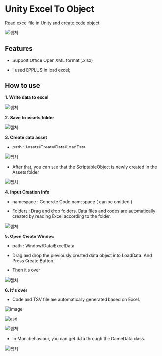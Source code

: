 Unity Excel To Object
=======
Read excel file in Unity and create code object

![캡처](https://user-images.githubusercontent.com/32008212/120331760-12b72500-c329-11eb-8357-c55dd0a9b1ba.PNG)

Features
-------------
- Support Office Open XML format (.xlsx)

- I used EPPLUS in load excel;

How to use
-------------

**1. Write data to excel**

![캡처](https://user-images.githubusercontent.com/32008212/120332492-c3bdbf80-c329-11eb-9ea0-3fb7422a30e2.PNG)

**2. Save to assets folder**

![캡처](https://user-images.githubusercontent.com/32008212/120333778-fe742780-c32a-11eb-84c3-9a6aebce304a.PNG)

**3. Create data asset**

- path : Assets/Create/Data/LoadData

![캡처](https://user-images.githubusercontent.com/32008212/120342600-e7393800-c332-11eb-954b-eb284384bccd.PNG)

- After that, you can see that the ScriptableObject is newly created in the Assets folder

![캡처](https://user-images.githubusercontent.com/32008212/120343157-70e90580-c333-11eb-94bd-1af57b433edd.PNG)

**4. Input Creation Info**

- namespace : Generate Code namespace ( can be omitted )

- Folders : Drag and drop folders. Data files and codes are automatically created by reading Excel according to the folder.

![캡처](https://user-images.githubusercontent.com/32008212/120343735-ec4ab700-c333-11eb-9447-b43cfffba6e0.PNG)

**5. Open Create Window**

- path : Window/Data/ExcelData

- Drag and drop the previously created data object into LoadData. And Press Create Button.

- Then it's over

![캡처](https://user-images.githubusercontent.com/32008212/120345275-4a2bce80-c335-11eb-8a9e-15fb5efe66c7.jpg)

**6. It's over**

- Code and TSV file are automatically generated based on Excel.

![image](https://user-images.githubusercontent.com/32008212/120346065-fff71d00-c335-11eb-8d1e-1ef7884add38.png)

![asd](https://user-images.githubusercontent.com/32008212/120346478-5e240000-c336-11eb-8f68-f3ebba7e29b6.PNG)

![캡처](https://user-images.githubusercontent.com/32008212/120346496-611ef080-c336-11eb-8478-ee4d5bbaa94e.PNG)

- In Monobehaviour, you can get data through the GameData class.

![캡처](https://user-images.githubusercontent.com/32008212/120346954-d1c60d00-c336-11eb-9040-27454baef06a.PNG)

